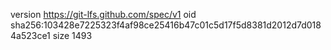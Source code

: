 version https://git-lfs.github.com/spec/v1
oid sha256:103428e7225323f4af98ce25416b47c01c5d17f5d8381d2012d7d0184a523ce1
size 1493
